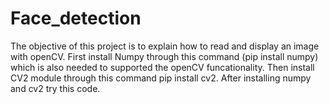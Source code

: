# Face_detection
The objective of this project is to explain how to read and display an image with openCV.
First install Numpy through this command (pip install numpy) which is also needed to supported the openCV funcationality. Then install CV2 module through this command pip install cv2.
After installing numpy and cv2 try this code.
